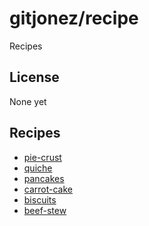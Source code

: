 # gitjonez/recipe
Recipes

## License
None yet

## Recipes 
- [pie-crust](pie-crust/)
- [quiche](quiche/)
- [pancakes](pancakes/)
- [carrot-cake](carrot-cake/)
- [biscuits](biscuits/)
- [beef-stew](beef-stew/)
